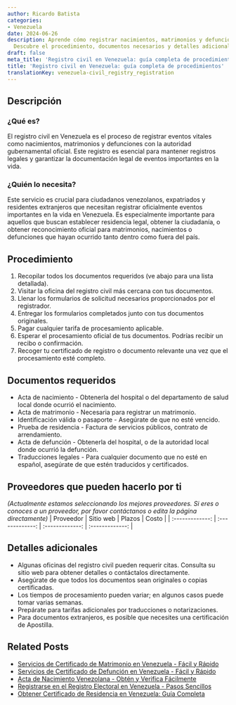 ```yaml
---
author: Ricardo Batista
categories:
- Venezuela
date: 2024-06-26
description: Aprende cómo registrar nacimientos, matrimonios y defunciones en Venezuela.
  Descubre el procedimiento, documentos necesarios y detalles adicionales.
draft: false
meta_title: 'Registro civil en Venezuela: guía completa de procedimientos'
title: 'Registro civil en Venezuela: guía completa de procedimientos'
translationKey: venezuela-civil_registry_registration
---
```



## Descripción
### ¿Qué es?
El registro civil en Venezuela es el proceso de registrar eventos vitales como nacimientos, matrimonios y defunciones con la autoridad gubernamental oficial. Este registro es esencial para mantener registros legales y garantizar la documentación legal de eventos importantes en la vida.

### ¿Quién lo necesita?
Este servicio es crucial para ciudadanos venezolanos, expatriados y residentes extranjeros que necesitan registrar oficialmente eventos importantes en la vida en Venezuela. Es especialmente importante para aquellos que buscan establecer residencia legal, obtener la ciudadanía, o obtener reconocimiento oficial para matrimonios, nacimientos o defunciones que hayan ocurrido tanto dentro como fuera del país.

## Procedimiento

1. Recopilar todos los documentos requeridos (ve abajo para una lista detallada).
2. Visitar la oficina del registro civil más cercana con tus documentos.
3. Llenar los formularios de solicitud necesarios proporcionados por el registrador.
4. Entregar los formularios completados junto con tus documentos originales.
5. Pagar cualquier tarifa de procesamiento aplicable.
6. Esperar el procesamiento oficial de tus documentos. Podrías recibir un recibo o confirmación.
7. Recoger tu certificado de registro o documento relevante una vez que el procesamiento esté completo.

## Documentos requeridos

- Acta de nacimiento - Obtenerla del hospital o del departamento de salud local donde ocurrió el nacimiento.
- Acta de matrimonio - Necesaria para registrar un matrimonio.
- Identificación válida o pasaporte - Asegúrate de que no esté vencido.
- Prueba de residencia - Factura de servicios públicos, contrato de arrendamiento.
- Acta de defunción - Obtenerla del hospital, o de la autoridad local donde ocurrió la defunción.
- Traducciones legales - Para cualquier documento que no esté en español, asegúrate de que estén traducidos y certificados.

## Proveedores que pueden hacerlo por ti
_(Actualmente estamos seleccionando los mejores proveedores. Si eres o conoces a un proveedor, por favor contáctanos o edita la página directamente)_
| Proveedor        |     Sitio web     |     Plazos    |       Costo      |
| :-------------: | :-------------: |  :-------------: | :-------------: |

## Detalles adicionales

- Algunas oficinas del registro civil pueden requerir citas. Consulta su sitio web para obtener detalles o contáctalos directamente.
- Asegúrate de que todos los documentos sean originales o copias certificadas.
- Los tiempos de procesamiento pueden variar; en algunos casos puede tomar varias semanas.
- Prepárate para tarifas adicionales por traducciones o notarizaciones.
- Para documentos extranjeros, es posible que necesites una certificación de Apostilla.


## Related Posts

- [Servicios de Certificado de Matrimonio en Venezuela - Fácil y Rápido](https://tramitit.com/es/guides/venezuela/certificado_de_matrimonio/)
- [Servicios de Certificado de Defunción en Venezuela - Fácil y Rápido](https://tramitit.com/es/guides/venezuela/certificado_de_defunción/)
- [Acta de Nacimiento Venezolana - Obtén y Verifica Fácilmente](https://tramitit.com/es/guides/venezuela/certificado_de_nacimiento/)
- [Registrarse en el Registro Electoral en Venezuela - Pasos Sencillos](https://tramitit.com/es/guides/venezuela/inscripción_en_el_registro_electoral/)
- [Obtener Certificado de Residencia en Venezuela: Guía Completa](https://tramitit.com/es/guides/venezuela/certificado_de_residencia/)